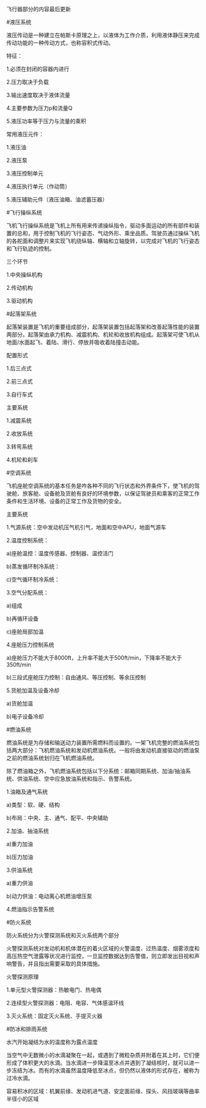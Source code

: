 飞行器部分的内容最后更新

#液压系统

液压传动是一种建立在帕斯卡原理之上，以液体为工作介质，利用液体静压来完成传动功能的一种传动方式，也称容积式传动。

特征：

1.必须在封闭的容器内进行

2.压力取决于负载

3.输出速度取决于液体流量

4.主要参数为压力p和流量Q

5.液压功率等于压力与流量的乘积

常用液压元件：

1.液压油

2.液压泵

3.液压控制单元

4.液压执行单元（作动筒）

5.液压辅助元件（液压油箱、油滤蓄压器）

#飞行操纵系统

飞机飞行操纵系统是飞机上所有用来传递操纵指令，驱动多面运动的所有部件和装置的总和，用于控制飞机的飞行姿态、气动外形、乘坐品质。驾驶员通过操纵飞机的各舵面和调整片来实现飞机绕纵轴、横轴和立轴旋转，以完成对飞机的飞行姿态和飞行轨迹的控制。

三个环节

1.中央操纵机构

2.传动机构

3.驱动机构

#起落架系统

起落架装置是飞机的重要组成部分，起落架装置包括起落架和改善起落性能的装置两部分。起落架由承力机构、减震机构、机轮和收放机构组成。起落架可使飞机从地面/水面起飞、着陆、滑行、停放并吸收着陆撞击动能。

配置形式

1.后三点式

2.前三点式

3.自行车式

主要系统

1.减震系统

2.收放系统

3.转弯系统

4.机轮和刹车

#空调系统

飞机座舱空调系统的基本任务是咋各种不同的飞行状态和外界条件下，使飞机的驾驶舱、旅客舱、设备舱及货舱有良好的环境参数，以保证驾驶员和乘客的正常工作条件和生活环境、设备的正常工作及货物的安全。

主要系统

1.气源系统：空中发动机压气机引气，地面和空中APU，地面气源车

2.温度控制系统：

a\)座舱温控：温度传感器、控制器、温控活门

b\)蒸发循环制冷系统：

c\)空气循环制冷系统：

3.空气分配系统：

a\)组成

b\)再循环设备

c\)座舱局部加温

4.座舱压力控制系统

a\)座舱压力不能大于8000ft，上升率不能大于500ft/min，下降率不能大于350ft/min

b\)三段式座舱压力控制：自由通风、等压控制、等余压控制

5.货舱加温及设备冷却

a\)货舱加温

b\)电子设备冷却

#燃油系统

燃油系统是为存储和输送动力装置所需燃料而设置的。一架飞机完整的燃油系统包括两大部分：飞机燃油系统和发动机燃油系统。一般将由发动机直接驱动的燃油泵之前的燃油系统划归在飞机燃油系统。

除了燃油箱之外，飞机燃油系统包括以下分系统：邮箱同期系统、加油/抽油系统、供油系统、空中应急放油系统和指示、告警系统。

1.油箱及通气系统

a\)类型：软、硬、结构

b\)布局：中央、主、通气、配平、中央辅助

2.加油、抽油系统

a\)重力加油

b\)压力加油

3.供油系统

a\)重力供油

b\)动力供油：电动离心机燃油增压泵

4.燃油指示告警系统

#防火系统

防火系统分为火警探测系统和灭火系统两个部分

火警探测系统对发动机和机体潜在的着火区域的火警温度、过热温度、烟雾浓度和高压热空气泄露等状况进行监控，一旦监控数据达到告警值，则立即发出目视和声响警告，并且指出需要采取的具体措施。

火警探测原理

1.单元型火警探测器：热敏电门、热电偶

2.连续型火警探测器：电阻、电容、气体感温环线

3.灭火系统：固定灭火系统、手提灭火器

#防冰和排雨系统

水汽开始凝结为水的温度称为露点温度

当空气中无数微小的水滴凝聚在一起，或遇到了微粒杂质并附着在其上时，它们便形成了体积更大的水滴。当水滴进一步降温至冰点并遇到了凝结核时，就可以进一步冻结为冰。而有的水滴虽然温度降低至冰点，但仍然以液体的形式存在，被称为过冷水滴。

容易积冰的区域：机翼前缘、发动机进气道、安定面前缘、探头、风挡玻璃等曲率半径小的区域


